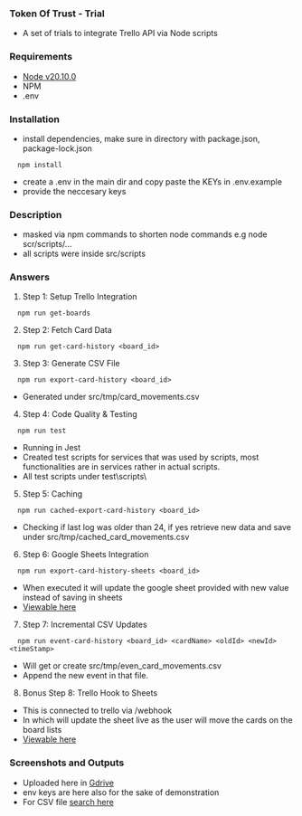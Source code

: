 ### Token Of Trust - Trial

- A set of trials to integrate Trello API via Node scripts

### Requirements

- [Node v20.10.0](https://nodejs.org/en)
- NPM
- .env

### Installation

- install dependencies, make sure in directory with package.json, package-lock.json

```
  npm install
```

- create a .env in the main dir and copy paste the KEYs in .env.example
- provide the neccesary keys

### Description

- masked via npm commands to shorten node commands e.g node scr/scripts/...
- all scripts were inside src/scripts

### Answers

1. Step 1: Setup Trello Integration

```
  npm run get-boards
```

2. Step 2: Fetch Card Data

```
  npm run get-card-history <board_id>
```

3. Step 3: Generate CSV File

```
  npm run export-card-history <board_id>
```

- Generated under src/tmp/card_movements.csv

4. Step 4: Code Quality & Testing

```
  npm run test
```

- Running in Jest
- Created test scripts for services that was used by scripts, most functionalities are in services rather in actual scripts.
- All test scripts under test\scripts\

5. Step 5: Caching

```
  npm run cached-export-card-history <board_id>
```

- Checking if last log was older than 24, if yes retrieve new data and save under src/tmp/cached_card_movements.csv

6. Step 6: Google Sheets Integration

```
  npm run export-card-history-sheets <board_id>
```

- When executed it will update the google sheet provided with new value instead of saving in sheets
- [Viewable here](https://docs.google.com/spreadsheets/d/16ujg-jDSlPYG6t7ic7kiGCoGSOoPzeXAFj9mJRMaQRA/edit?usp=sharing)

7. Step 7: Incremental CSV Updates

```
  npm run event-card-history <board_id> <cardName> <oldId> <newId> <timeStamp>
```

- Will get or create src/tmp/even_card_movements.csv
- Append the new event in that file.

8. Bonus Step 8: Trello Hook to Sheets

- This is connected to trello via /webhook
- In which will update the sheet live as the user will move the cards on the board lists
- [Viewable here](https://docs.google.com/spreadsheets/d/16ujg-jDSlPYG6t7ic7kiGCoGSOoPzeXAFj9mJRMaQRA/edit?usp=sharing)

### Screenshots and Outputs

- Uploaded here in [Gdrive](https://drive.google.com/drive/folders/1Ww6_E1A5NDja5rQiNeewrsbVGjH7tE17?usp=sharing)
- env keys are here also for the sake of demonstration
- For CSV file [search here](https://github.com/Kiel-Hyre/trello-card-movement-tracker/tree/main/src/tmp)
